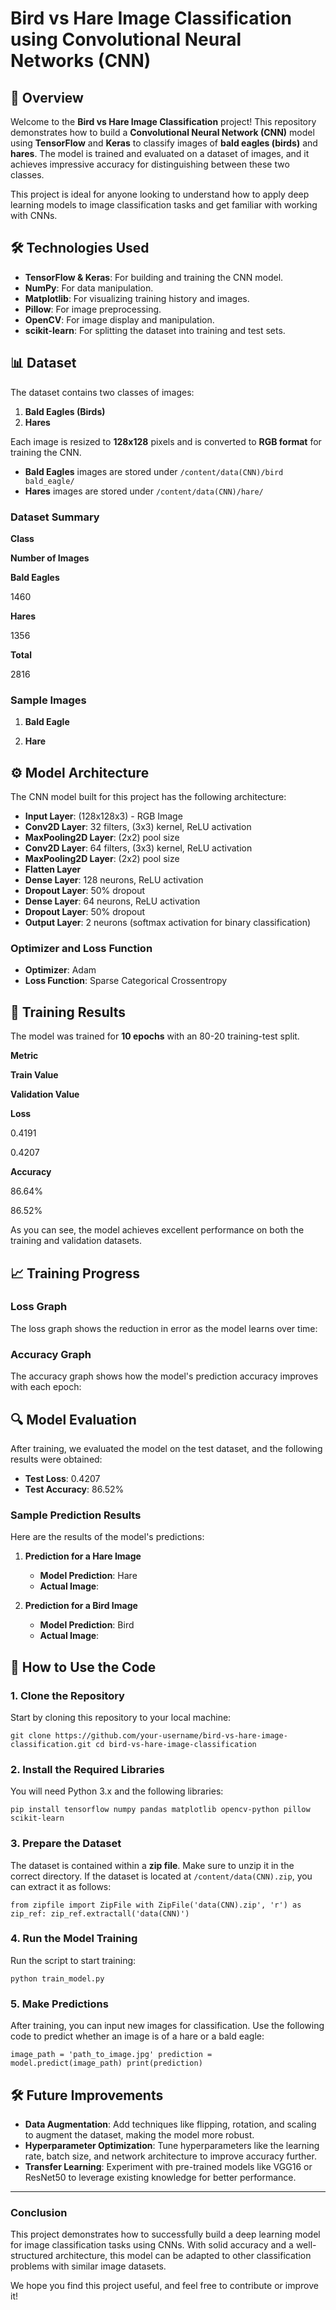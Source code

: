 **Bird vs Hare Image Classification using Convolutional Neural Networks (CNN)**
===============================================================================

📜 **Overview**
---------------

Welcome to the **Bird vs Hare Image Classification** project! This repository demonstrates how to build a **Convolutional Neural Network (CNN)** model using **TensorFlow** and **Keras** to classify images of **bald eagles (birds)** and **hares**. The model is trained and evaluated on a dataset of images, and it achieves impressive accuracy for distinguishing between these two classes.

This project is ideal for anyone looking to understand how to apply deep learning models to image classification tasks and get familiar with working with CNNs.

🛠 **Technologies Used**
------------------------

*   **TensorFlow & Keras**: For building and training the CNN model.
*   **NumPy**: For data manipulation.
*   **Matplotlib**: For visualizing training history and images.
*   **Pillow**: For image preprocessing.
*   **OpenCV**: For image display and manipulation.
*   **scikit-learn**: For splitting the dataset into training and test sets.

📊 **Dataset**
--------------

The dataset contains two classes of images:

1.  **Bald Eagles (Birds)**
2.  **Hares**

Each image is resized to **128x128** pixels and is converted to **RGB format** for training the CNN.

*   **Bald Eagles** images are stored under `/content/data(CNN)/bird bald_eagle/`
*   **Hares** images are stored under `/content/data(CNN)/hare/`

### **Dataset Summary**

**Class**

**Number of Images**

**Bald Eagles**

1460

**Hares**

1356

**Total**

2816

### **Sample Images**

1.  **Bald Eagle**  
    
2.  **Hare**  
    

⚙️ **Model Architecture**
-------------------------

The CNN model built for this project has the following architecture:

*   **Input Layer**: (128x128x3) - RGB Image
*   **Conv2D Layer**: 32 filters, (3x3) kernel, ReLU activation
*   **MaxPooling2D Layer**: (2x2) pool size
*   **Conv2D Layer**: 64 filters, (3x3) kernel, ReLU activation
*   **MaxPooling2D Layer**: (2x2) pool size
*   **Flatten Layer**
*   **Dense Layer**: 128 neurons, ReLU activation
*   **Dropout Layer**: 50% dropout
*   **Dense Layer**: 64 neurons, ReLU activation
*   **Dropout Layer**: 50% dropout
*   **Output Layer**: 2 neurons (softmax activation for binary classification)

### **Optimizer and Loss Function**

*   **Optimizer**: Adam
*   **Loss Function**: Sparse Categorical Crossentropy

🚀 **Training Results**
-----------------------

The model was trained for **10 epochs** with an 80-20 training-test split.

**Metric**

**Train Value**

**Validation Value**

**Loss**

0.4191

0.4207

**Accuracy**

86.64%

86.52%

As you can see, the model achieves excellent performance on both the training and validation datasets.

📈 **Training Progress**
------------------------

### **Loss Graph**

The loss graph shows the reduction in error as the model learns over time:

### **Accuracy Graph**

The accuracy graph shows how the model's prediction accuracy improves with each epoch:

🔍 **Model Evaluation**
-----------------------

After training, we evaluated the model on the test dataset, and the following results were obtained:

*   **Test Loss**: 0.4207
*   **Test Accuracy**: 86.52%

### **Sample Prediction Results**

Here are the results of the model's predictions:

1.  **Prediction for a Hare Image**
    
    *   **Model Prediction**: Hare
    *   **Actual Image**:
        
2.  **Prediction for a Bird Image**
    
    *   **Model Prediction**: Bird
    *   **Actual Image**:
        

🔧 **How to Use the Code**
--------------------------

### 1\. **Clone the Repository**

Start by cloning this repository to your local machine:

`git clone https://github.com/your-username/bird-vs-hare-image-classification.git
cd bird-vs-hare-image-classification` 

### 2\. **Install the Required Libraries**

You will need Python 3.x and the following libraries:

`pip install tensorflow numpy pandas matplotlib opencv-python pillow scikit-learn` 

### 3\. **Prepare the Dataset**

The dataset is contained within a **zip file**. Make sure to unzip it in the correct directory. If the dataset is located at `/content/data(CNN).zip`, you can extract it as follows:

`from zipfile import ZipFile
with ZipFile('data(CNN).zip', 'r') as zip_ref:
    zip_ref.extractall('data(CNN)')` 

### 4\. **Run the Model Training**

Run the script to start training:

`python train_model.py` 

### 5\. **Make Predictions**

After training, you can input new images for classification. Use the following code to predict whether an image is of a hare or a bald eagle:

`image_path = 'path_to_image.jpg'
prediction = model.predict(image_path)
print(prediction)` 

🛠 **Future Improvements**
--------------------------

*   **Data Augmentation**: Add techniques like flipping, rotation, and scaling to augment the dataset, making the model more robust.
*   **Hyperparameter Optimization**: Tune hyperparameters like the learning rate, batch size, and network architecture to improve accuracy further.
*   **Transfer Learning**: Experiment with pre-trained models like VGG16 or ResNet50 to leverage existing knowledge for better performance.

* * *

### **Conclusion**

This project demonstrates how to successfully build a deep learning model for image classification tasks using CNNs. With solid accuracy and a well-structured architecture, this model can be adapted to other classification problems with similar image datasets.

We hope you find this project useful, and feel free to contribute or improve it!